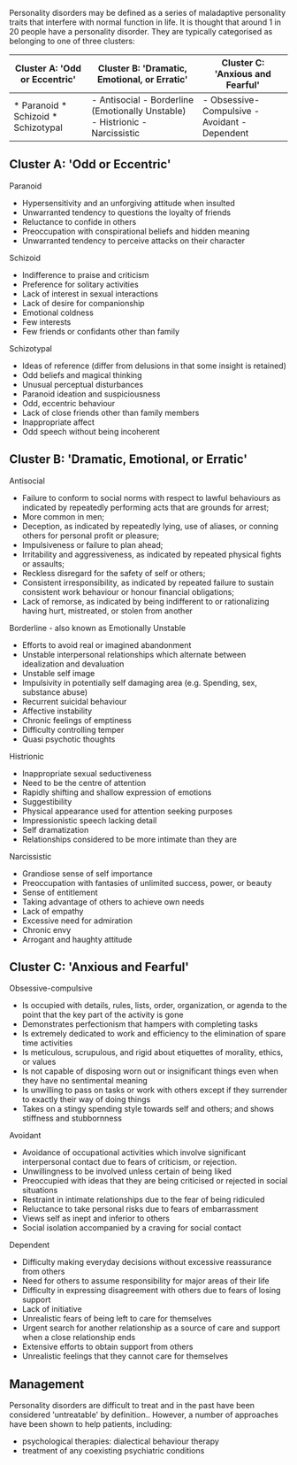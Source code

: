 Personality disorders may be defined as a series of maladaptive personality traits that interfere with normal function in life. It is thought that around 1 in 20 people have a personality disorder. They are typically categorised as belonging to one of three clusters:  
  


| Cluster A: 'Odd or Eccentric' | Cluster B: 'Dramatic, Emotional, or Erratic' | Cluster C: 'Anxious and Fearful' |
| --- | --- | --- |
| * Paranoid * Schizoid * Schizotypal | - Antisocial - Borderline (Emotionally Unstable) - Histrionic - Narcissistic | - Obsessive\-Compulsive - Avoidant - Dependent |

  
  
Cluster A: 'Odd or Eccentric'
-----------------------------

  
Paranoid  
* Hypersensitivity and an unforgiving attitude when insulted
* Unwarranted tendency to questions the loyalty of friends
* Reluctance to confide in others
* Preoccupation with conspirational beliefs and hidden meaning
* Unwarranted tendency to perceive attacks on their character

  
Schizoid  
* Indifference to praise and criticism
* Preference for solitary activities
* Lack of interest in sexual interactions
* Lack of desire for companionship
* Emotional coldness
* Few interests
* Few friends or confidants other than family

  
Schizotypal  
* Ideas of reference (differ from delusions in that some insight is retained)
* Odd beliefs and magical thinking
* Unusual perceptual disturbances
* Paranoid ideation and suspiciousness
* Odd, eccentric behaviour
* Lack of close friends other than family members
* Inappropriate affect
* Odd speech without being incoherent

  
  
Cluster B: 'Dramatic, Emotional, or Erratic'
--------------------------------------------

  
Antisocial  
* Failure to conform to social norms with respect to lawful behaviours as indicated by repeatedly performing acts that are grounds for arrest;
* More common in men;
* Deception, as indicated by repeatedly lying, use of aliases, or conning others for personal profit or pleasure;
* Impulsiveness or failure to plan ahead;
* Irritability and aggressiveness, as indicated by repeated physical fights or assaults;
* Reckless disregard for the safety of self or others;
* Consistent irresponsibility, as indicated by repeated failure to sustain consistent work behaviour or honour financial obligations;
* Lack of remorse, as indicated by being indifferent to or rationalizing having hurt, mistreated, or stolen from another

  
Borderline \- also known as Emotionally Unstable  
* Efforts to avoid real or imagined abandonment
* Unstable interpersonal relationships which alternate between idealization and devaluation
* Unstable self image
* Impulsivity in potentially self damaging area (e.g. Spending, sex, substance abuse)
* Recurrent suicidal behaviour
* Affective instability
* Chronic feelings of emptiness
* Difficulty controlling temper
* Quasi psychotic thoughts

  
Histrionic  
* Inappropriate sexual seductiveness
* Need to be the centre of attention
* Rapidly shifting and shallow expression of emotions
* Suggestibility
* Physical appearance used for attention seeking purposes
* Impressionistic speech lacking detail
* Self dramatization
* Relationships considered to be more intimate than they are

  
Narcissistic  
* Grandiose sense of self importance
* Preoccupation with fantasies of unlimited success, power, or beauty
* Sense of entitlement
* Taking advantage of others to achieve own needs
* Lack of empathy
* Excessive need for admiration
* Chronic envy
* Arrogant and haughty attitude

  
  
Cluster C: 'Anxious and Fearful'
--------------------------------

  
Obsessive\-compulsive  
* Is occupied with details, rules, lists, order, organization, or agenda to the point that the key part of the activity is gone
* Demonstrates perfectionism that hampers with completing tasks
* Is extremely dedicated to work and efficiency to the elimination of spare time activities
* Is meticulous, scrupulous, and rigid about etiquettes of morality, ethics, or values
* Is not capable of disposing worn out or insignificant things even when they have no sentimental meaning
* Is unwilling to pass on tasks or work with others except if they surrender to exactly their way of doing things
* Takes on a stingy spending style towards self and others; and shows stiffness and stubbornness

  
Avoidant  
* Avoidance of occupational activities which involve significant interpersonal contact due to fears of criticism, or rejection.
* Unwillingness to be involved unless certain of being liked
* Preoccupied with ideas that they are being criticised or rejected in social situations
* Restraint in intimate relationships due to the fear of being ridiculed
* Reluctance to take personal risks due to fears of embarrassment
* Views self as inept and inferior to others
* Social isolation accompanied by a craving for social contact

  
Dependent  
* Difficulty making everyday decisions without excessive reassurance from others
* Need for others to assume responsibility for major areas of their life
* Difficulty in expressing disagreement with others due to fears of losing support
* Lack of initiative
* Unrealistic fears of being left to care for themselves
* Urgent search for another relationship as a source of care and support when a close relationship ends
* Extensive efforts to obtain support from others
* Unrealistic feelings that they cannot care for themselves

  
  
Management
----------

  
Personality disorders are difficult to treat and in the past have been considered 'untreatable' by definition.. However, a number of approaches have been shown to help patients, including:  
* psychological therapies: dialectical behaviour therapy
* treatment of any coexisting psychiatric conditions
